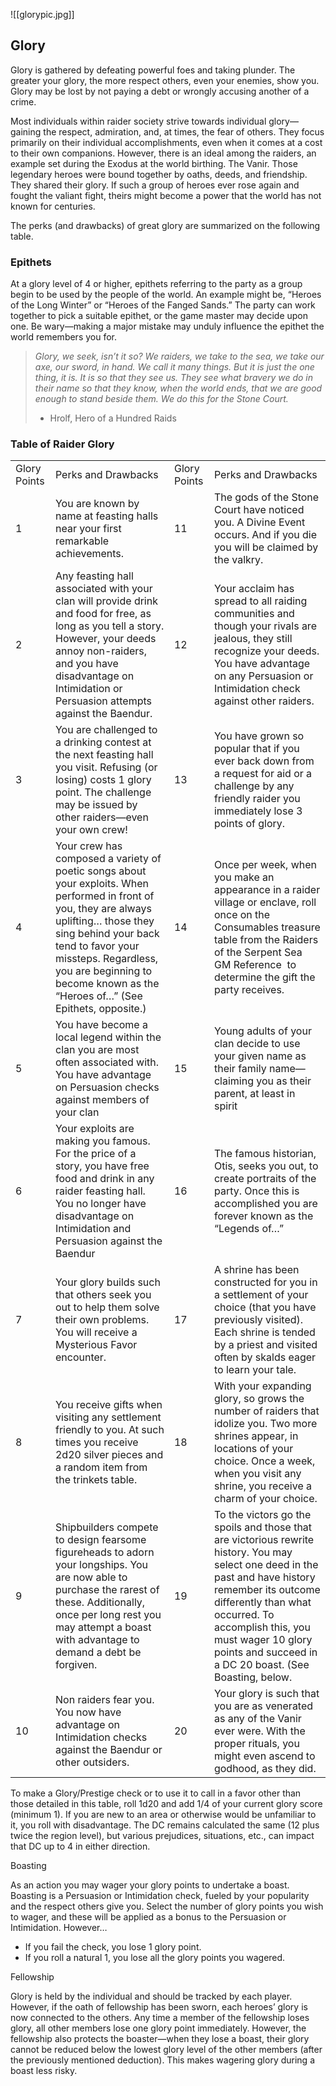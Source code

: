 ![[glorypic.jpg]]
## Glory

Glory is gathered by defeating powerful foes and taking plunder. The greater your glory, the more respect others, even your enemies, show you. Glory may be lost by not paying a debt or wrongly accusing another of a crime. 

Most individuals within raider society strive towards individual glory—gaining the respect, admiration, and, at times, the fear of others. They focus primarily on their individual accomplishments, even when it comes at a cost to their own companions. However, there is an ideal among the raiders, an example set during the Exodus at the world birthing. The Vanir. Those legendary heroes were bound together by oaths, deeds, and friendship. They shared their glory. If such a group of heroes ever rose again and fought the valiant fight, theirs might become a power that the world has not known for centuries.

The perks (and drawbacks) of great glory are summarized on the following table.

### Epithets

At a glory level of 4 or higher, epithets referring to the party as a group begin to be used by the people of the world. An example might be, “Heroes of the Long Winter” or “Heroes of the Fanged Sands.” The party can work together to pick a suitable epithet, or the game master may decide upon one. Be wary—making a major mistake may unduly influence the epithet the world remembers you for.

> _Glory, we seek, isn’t it so? We raiders, we take to the sea, we take our axe, our sword, in hand. We call it many things. But it is just the one thing, it is. It is so that they see us. They see what bravery we do in their name so that they know, when the world ends, that we are good enough to stand beside them. We do this for the Stone Court._  
> - Hrolf, Hero of a Hundred Raids

### Table of Raider Glory

  

|   |   |   |   |
|---|---|---|---|
|Glory Points|Perks and Drawbacks|Glory Points|Perks and Drawbacks|
|1|You are known by name at feasting halls near your first remarkable achievements.|11|The gods of the Stone Court have noticed you. A Divine Event occurs. And if you die you will be claimed by the valkry.|
|2|Any feasting hall associated with your clan will provide drink and food for free, as long as you tell a story. However, your deeds annoy non-raiders, and you have disadvantage on Intimidation or Persuasion attempts against the Baendur.|12|Your acclaim has spread to all raiding communities and though your rivals are jealous, they still recognize your deeds. You have advantage on any Persuasion or Intimidation check against other raiders.|
|3|You are challenged to a drinking contest at the next feasting hall you visit. Refusing (or losing) costs 1 glory point. The challenge may be issued by other raiders—even your own crew!|13|You have grown so popular that if you ever back down from a request for aid or a challenge by any friendly raider you immediately lose 3 points of glory.|
|4|Your crew has composed a variety of poetic songs about your exploits. When performed in front of you, they are always uplifting… those they sing behind your back tend to favor your missteps. Regardless, you are beginning to become known as the “Heroes of…” (See Epithets, opposite.)|14|Once per week, when you make an appearance in a raider village or enclave, roll once on the Consumables treasure table from the Raiders of the Serpent Sea GM Reference  to determine the gift the party receives.|
|5|You have become a local legend within the clan you are most often associated with. You have advantage on Persuasion checks against members of your clan|15|Young adults of your clan decide to use your given name as their family name—claiming you as their parent, at least in spirit|
|6|Your exploits are making you famous. For the price of a story, you have free food and drink in any raider feasting hall. You no longer have disadvantage on Intimidation and Persuasion against the Baendur|16|The famous historian, Otis, seeks you out, to create portraits of the party. Once this is accomplished you are forever known as the “Legends of…”|
|7|Your glory builds such that others seek you out to help them solve their own problems. You will receive a Mysterious Favor encounter.|17|A shrine has been constructed for you in a settlement of your choice (that you have previously visited). Each shrine is tended by a priest and visited often by skalds eager to learn your tale.|
|8|You receive gifts when visiting any settlement friendly to you. At such times you receive 2d20 silver pieces and a random item from the trinkets table.|18|With your expanding glory, so grows the number of raiders that idolize you. Two more shrines appear, in locations of your choice. Once a week, when you visit any shrine, you receive a charm of your choice.|
|9|Shipbuilders compete to design fearsome figureheads to adorn your longships. You are now able to purchase the rarest of these. Additionally, once per long rest you may attempt a boast with advantage to demand a debt be forgiven.|19|To the victors go the spoils and those that are victorious rewrite history. You may select one deed in the past and have history remember its outcome differently than what occurred. To accomplish this, you must wager 10 glory points and succeed in a DC 20 boast. (See Boasting, below.|
|10|Non raiders fear you. You now have advantage on Intimidation checks against the Baendur or other outsiders.|20|Your glory is such that you are as venerated as any of the Vanir ever were. With the proper rituals, you might even ascend to godhood, as they did.|
To make a Glory/Prestige check or to use it to call in a favor other than those detailed in this table, roll 1d20 and add 1/4 of your current glory score (minimum 1). If you are new to an area or otherwise would be unfamiliar to it, you roll with disadvantage. The DC remains calculated the same (12 plus twice the region level), but various prejudices, situations, etc., can impact that DC up to 4 in either direction.

Boasting

As an action you may wager your glory points to undertake a boast. Boasting is a Persuasion or Intimidation check, fueled by your popularity and the respect others give you. Select the number of glory points you wish to wager, and these will be applied as a bonus to the Persuasion or Intimidation. However…

- If you fail the check, you lose 1 glory point.
- If you roll a natural 1, you lose all the glory points you wagered.

  
Fellowship

Glory is held by the individual and should be tracked by each player. However, if the oath of fellowship has been sworn, each heroes’ glory is now connected to the others. Any time a member of the fellowship loses glory, all other members lose one glory point immediately. However, the fellowship also protects the boaster—when they lose a boast, their glory cannot be reduced below the lowest glory level of the other members (after the previously mentioned deduction). This makes wagering glory during a boast less risky.